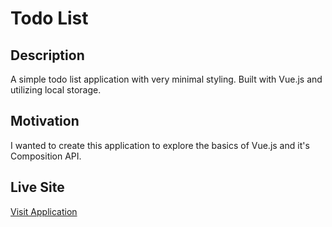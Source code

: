 # Todo List

## Description

A simple todo list application with very minimal styling. Built with Vue.js and utilizing local storage.

## Motivation

I wanted to create this application to explore the basics of Vue.js and it's Composition API.

## Live Site

[Visit Application](tbd)

